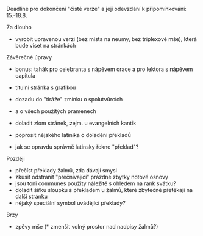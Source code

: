 Deadline pro dokončení "čisté verze" a její odevzdání k připomínkování: 15.-18.8.

Za dlouho

* vyrobit upravenou verzi (bez místa na neumy, bez triplexové mše), 
  která bude viset na stránkách

Závěrečné úpravy

* bonus: tahák pro celebranta s nápěvem orace a pro lektora
  s nápěvem capitula

* titulní stránka s grafikou
* dozadu do "tiráže" zmínku o spolutvůrcích
* a o všech použitých pramenech
* doladit zlom stránek, zejm. u evangelních kantik
* poprosit nějakého latiníka o doladění překladů
* jak se opravdu správně latinsky řekne "překlad"?

Později

* přečíst překlady žalmů, zda dávají smysl
* zkusit odstranit "přečnívající" prázdné zbytky notové osnovy
* jsou toni communes použity náležitě s ohledem na rank svátku?
* doladit šířku sloupku s překladem u žalmů, které zbytečně přetékají
  na další stránku
* nějaký speciální symbol uvádějící překlady? 


Brzy

* zpěvy mše
(* zmenšit volný prostor nad nadpisy žalmů?)
